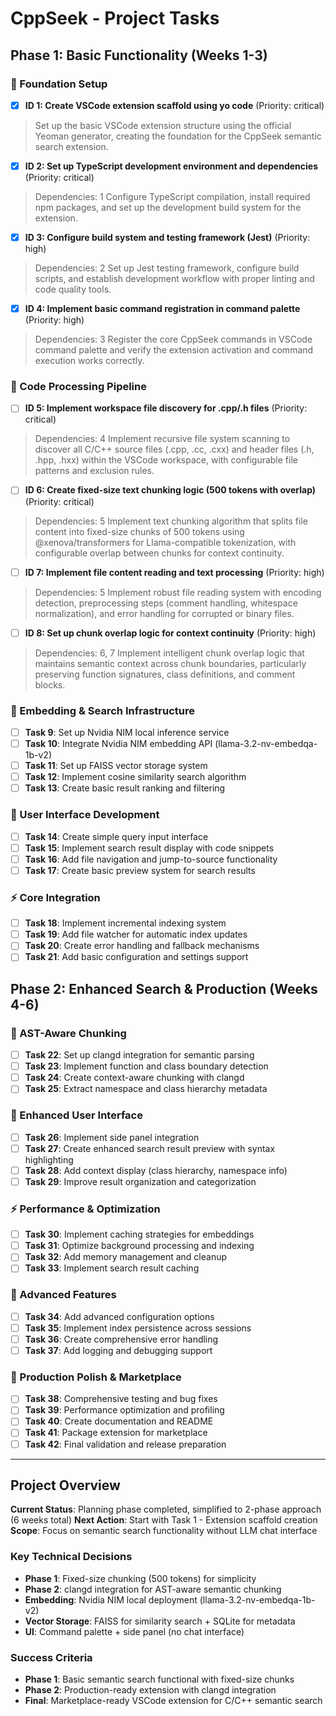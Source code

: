# CppSeek - Project Tasks

## Phase 1: Basic Functionality (Weeks 1-3)

### 🔧 Foundation Setup
- [x] **ID 1: Create VSCode extension scaffold using yo code** (Priority: critical)
> Set up the basic VSCode extension structure using the official Yeoman generator, creating the foundation for the CppSeek semantic search extension.

- [x] **ID 2: Set up TypeScript development environment and dependencies** (Priority: critical)  
> Dependencies: 1
> Configure TypeScript compilation, install required npm packages, and set up the development build system for the extension.

- [x] **ID 3: Configure build system and testing framework (Jest)** (Priority: high)
> Dependencies: 2
> Set up Jest testing framework, configure build scripts, and establish development workflow with proper linting and code quality tools.

- [x] **ID 4: Implement basic command registration in command palette** (Priority: high)
> Dependencies: 3
> Register the core CppSeek commands in VSCode command palette and verify the extension activation and command execution works correctly.

### 📁 Code Processing Pipeline
- [ ] **ID 5: Implement workspace file discovery for .cpp/.h files** (Priority: critical)
> Dependencies: 4
> Implement recursive file system scanning to discover all C/C++ source files (.cpp, .cc, .cxx) and header files (.h, .hpp, .hxx) within the VSCode workspace, with configurable file patterns and exclusion rules.

- [ ] **ID 6: Create fixed-size text chunking logic (500 tokens with overlap)** (Priority: critical) 
> Dependencies: 5
> Implement text chunking algorithm that splits file content into fixed-size chunks of 500 tokens using @xenova/transformers for Llama-compatible tokenization, with configurable overlap between chunks for context continuity.

- [ ] **ID 7: Implement file content reading and text processing** (Priority: high)
> Dependencies: 5
> Implement robust file reading system with encoding detection, preprocessing steps (comment handling, whitespace normalization), and error handling for corrupted or binary files.

- [ ] **ID 8: Set up chunk overlap logic for context continuity** (Priority: high)
> Dependencies: 6, 7
> Implement intelligent chunk overlap logic that maintains semantic context across chunk boundaries, particularly preserving function signatures, class definitions, and comment blocks.

### 🔗 Embedding & Search Infrastructure
- [ ] **Task 9**: Set up Nvidia NIM local inference service
- [ ] **Task 10**: Integrate Nvidia NIM embedding API (llama-3.2-nv-embedqa-1b-v2)
- [ ] **Task 11**: Set up FAISS vector storage system
- [ ] **Task 12**: Implement cosine similarity search algorithm
- [ ] **Task 13**: Create basic result ranking and filtering

### 🎨 User Interface Development
- [ ] **Task 14**: Create simple query input interface
- [ ] **Task 15**: Implement search result display with code snippets
- [ ] **Task 16**: Add file navigation and jump-to-source functionality
- [ ] **Task 17**: Create basic preview system for search results

### ⚡ Core Integration
- [ ] **Task 18**: Implement incremental indexing system
- [ ] **Task 19**: Add file watcher for automatic index updates
- [ ] **Task 20**: Create error handling and fallback mechanisms
- [ ] **Task 21**: Add basic configuration and settings support

## Phase 2: Enhanced Search & Production (Weeks 4-6)

### 🌳 AST-Aware Chunking
- [ ] **Task 22**: Set up clangd integration for semantic parsing
- [ ] **Task 23**: Implement function and class boundary detection
- [ ] **Task 24**: Create context-aware chunking with clangd
- [ ] **Task 25**: Extract namespace and class hierarchy metadata

### 🎨 Enhanced User Interface
- [ ] **Task 26**: Implement side panel integration
- [ ] **Task 27**: Create enhanced search result preview with syntax highlighting
- [ ] **Task 28**: Add context display (class hierarchy, namespace info)
- [ ] **Task 29**: Improve result organization and categorization

### ⚡ Performance & Optimization
- [ ] **Task 30**: Implement caching strategies for embeddings
- [ ] **Task 31**: Optimize background processing and indexing
- [ ] **Task 32**: Add memory management and cleanup
- [ ] **Task 33**: Implement search result caching

### 🔧 Advanced Features
- [ ] **Task 34**: Add advanced configuration options
- [ ] **Task 35**: Implement index persistence across sessions
- [ ] **Task 36**: Create comprehensive error handling
- [ ] **Task 37**: Add logging and debugging support

### 🚀 Production Polish & Marketplace
- [ ] **Task 38**: Comprehensive testing and bug fixes
- [ ] **Task 39**: Performance optimization and profiling
- [ ] **Task 40**: Create documentation and README
- [ ] **Task 41**: Package extension for marketplace
- [ ] **Task 42**: Final validation and release preparation

---

## Project Overview

**Current Status**: Planning phase completed, simplified to 2-phase approach (6 weeks total)
**Next Action**: Start with Task 1 - Extension scaffold creation
**Scope**: Focus on semantic search functionality without LLM chat interface

### Key Technical Decisions
- **Phase 1**: Fixed-size chunking (500 tokens) for simplicity
- **Phase 2**: clangd integration for AST-aware semantic chunking
- **Embedding**: Nvidia NIM local deployment (llama-3.2-nv-embedqa-1b-v2)
- **Vector Storage**: FAISS for similarity search + SQLite for metadata
- **UI**: Command palette + side panel (no chat interface)

### Success Criteria
- **Phase 1**: Basic semantic search functional with fixed-size chunks
- **Phase 2**: Production-ready extension with clangd integration
- **Final**: Marketplace-ready VSCode extension for C/C++ semantic search